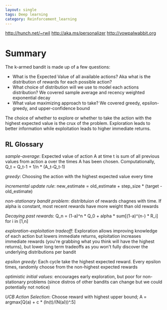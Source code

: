 ```yaml
---
layout: single
tags: Deep learning
category: Reinforcement_learning
---
```


http://hunch.net/~rwil
http://aka.ms/personalizer
http://vowpalwabbit.org

# Summary
The k-armed bandit is made up of a few questions:
- What is the Expected Value of all available actions? Aka what is the distribution of rewards for each possible action?
- What choice of distribution will we use to model each actions distribution? We covered sample average and recency weighted exponential decay
- What value maximizing approach to take? We covered greedy, epsilon-greedy, and upper-confidence bound

The choice of whether to explore or whether to take the action with the highest expected value is the crux of the problem. Exploration leads to better information while exploitation leads to higher immediate returns.

## RL Glossary

_sample-average_: Expected value of action A at time t is sum of all previous values from action a over the times A has been chosen. Computationally, Q_t = Q_t-1 + 1/n * (A_t-Q_t-1)

_greedy_: Choosing the action with the highest expected value every time

_incremental update rule_: new_estimate = old_estimate + step_size * (target - old_estimate)

_non-stationary bandit problem_: distribtuion of rewards chagnes with time. If alpha is constant, most recent rewards have more weight than old rewards

_Decaying past rewards_: Q_n = (1-a)^n * Q_0 + alpha * sum[(1-a)^(n-) * R_i] for i in [1,n]

_exploration-exploitation tradeoff_: Exploration allows improving knowledge of each action but lowers immediate returns, eploitation increases immediate rewards (you're grabbing what you think will have the highest returns), but lower long term tradeoffs as you won't fully discover the underlying distributions per bandit

_epsilon greedy_: Each cycle take the highest expected reward. Every epsilon times, randomly choose from the non-highest expected rewards

_optimistic initial values_: encourages early exploration, but poor for non-stationary problems (since distros of other bandits can change but we could potentially not notice)

_UCB Action Selection_: Choose reward with highest upper bound; A = argmax[Q(a) + c * (ln(t)/(N(a)))^.5]
